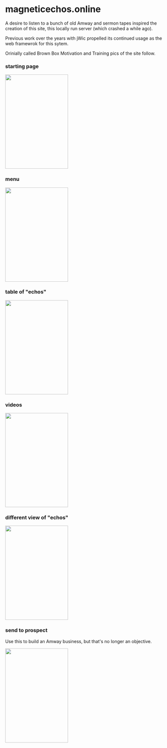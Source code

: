 # magneticechos.online

A desire to listen to a bunch of old Amway and sermon tapes inspired the creation of this site, this locally run server (which crashed a while ago).

Previous work over the years with jWic propelled its continued usage as the web framewrok for this sytem.

Orinially called Brown Box Motivation and Training pics of the site follow.

### starting page

<img src="https://github.com/hank-greene/magneticechos.online/blob/main/00-pics/01-front-page.png?raw=true" style="width:200px ; height:300px"/>

### menu

<img src="https://github.com/hank-greene/magneticechos.online/blob/main/00-pics/02-menu.png?raw=true" style="width:200px ; height:300px"/>

### table of "echos"

<img src="https://github.com/hank-greene/magneticechos.online/blob/main/00-pics/03-table.png?raw=true" style="width:200px ; height:300px"/>

### videos

<img src="https://github.com/hank-greene/magneticechos.online/blob/main/00-pics/04-videos.png?raw=true" style="width:200px ; height:300px"/>

### different view of "echos"

<img src="https://github.com/hank-greene/magneticechos.online/blob/main/00-pics/05-echo-list
.png?raw=true" style="width:200px ; height:300px"/>

### send to prospect

Use this to build an Amway business, but that's no longer an objective.

<img src="https://github.com/hank-greene/magneticechos.online/blob/main/00-pics/06-send-to-prospect.png?raw=true" style="width:200px ; height:300px"/>





